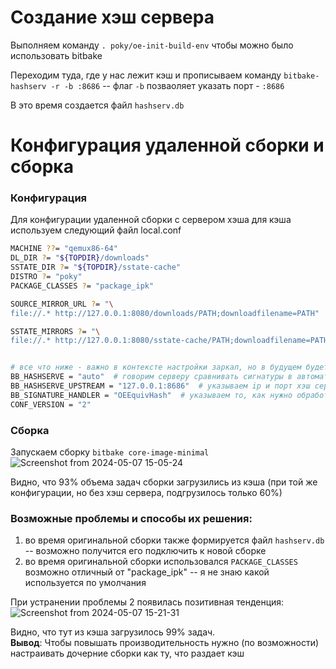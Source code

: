 # Создание хэш сервера
Выполняем команду `. poky/oe-init-build-env` чтобы можно было использовать bitbake     


Переходим туда, где у нас лежит кэш и прописываем команду `bitbake-hashserv -r -b :8686`  --  флаг `-b` позваоляет указать порт - `:8686`


В это время создается файл `hashserv.db` 

# Конфигурация удаленной сборки и сборка
### Конфигурация
Для конфигурации удаленной сборки с сервером хэша для кэша используем следующий файл local.conf
```bash
MACHINE ??= "qemux86-64" 
DL_DIR ?= "${TOPDIR}/downloads"
SSTATE_DIR ?= "${TOPDIR}/sstate-cache"
DISTRO ?= "poky"
PACKAGE_CLASSES ?= "package_ipk"

SOURCE_MIRROR_URL ?= "\
file://.* http://127.0.0.1:8080/downloads/PATH;downloadfilename=PATH"

SSTATE_MIRRORS ?= "\
file://.* http://127.0.0.1:8080/sstate-cache/PATH;downloadfilename=PATH"


# все что ниже - важно в контексте настройки заркал, но в будущем будет важно для настройки хэш сервера
BB_HASHSERVE = "auto"  # говорим серверу сравнивать сигнатуры в автоматическом режиме
BB_HASHSERVE_UPSTREAM = "127.0.0.1:8686"  # указываем ip и порт хэш сервера
BB_SIGNATURE_HANDLER = "OEEquivHash"  # указываем то, как нужно обработать сигнатуры
CONF_VERSION = "2"
```
### Сборка

Запускаем сборку `bitbake core-image-minimal`   
![Screenshot from 2024-05-07 15-05-24](https://github.com/moevm/os_profiling/assets/90711883/c8ef96d7-8ae6-4b0f-800f-4b6d102d2db0)


Видно, что 93% объема задач сборки загрузились из кэша (при той же конфигурации, но без хэш сервера, подгрузилось только 60%) 

### Возможные проблемы и способы их решения: 
1) во время оригинальной сборки также формируется файл `hashserv.db` -- возможно получится его подключить к новой сборке
2) во время оригинальной сборки использовался `PACKAGE_CLASSES` возможно отличный от  "package_ipk" -- я не знаю какой используется по умолчания

При устранении проблемы 2 появилась позитивная тенденция:  
![Screenshot from 2024-05-07 15-21-31](https://github.com/moevm/os_profiling/assets/90711883/0f575022-248c-44a0-8c55-961d7bbeed25)  

Видно, что тут из кэша загрузилось 99% задач.   
**Вывод**: Чтобы повышать производительность нужно (по возможности) настраивать дочерние сборки как ту, что раздает кэш
